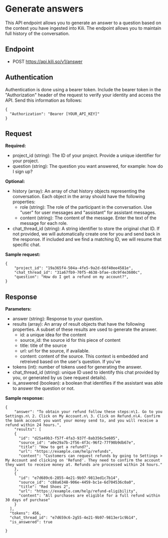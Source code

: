 # Generate answers

This API endpoint allows you to generate an answer to a question based on the context you have ingested into Kili. The endpoint allows you to maintain full history of the conversation.

## Endpoint

- POST https://api.kili.so/v1/answer

## Authentication

Authentication is done using a bearer token. Include the bearer token in the "Authorization" header of the request to verify your identity and access the API. Send this information as follows:

```
{
  "Authorization": "Bearer [YOUR_API_KEY]"
}
```

## Request

**Required:**

- project_id (string): The ID of your project. Provide a unique identifier for your project.
- question (string): The question you want answered, for example: how do I sign up?

**Optional:**

- history (array): An array of chat history objects representing the conversation. Each object in the array should have the following properties:
  - role (string): The role of the participant in the conversation. Use "user" for user messages and "assistant" for assistant messages.
  - content (string): The content of the message. Enter the text of the message for each role.
- chat_thread_id (string): A string identifier to store the original chat ID. If not provided, we will automatically create one for you and send back in the response. If included and we find a matching ID, we will resume that specific chat.

**Sample request:**

```
{
	"project_id": "19a365f4-504a-4fe5-9a2d-66f40ee4581e",
	"chat_thread_id": "31a67fb9-70f5-4638-bfae-c0c9f4e3600c",
	"question": "How do I get a refund on my account?",
}
```

## Response

**Parameters:**

- answer (string): Response to your question.
- results (array): An array of result objects that have the following properties. A subset of these results are used to generate the answer.
  - id: a unique idea for the content
  - source_id: the source id for this piece of content
  - title: title of the source
  - url: url for the source, if available.
  - content: content of the source. This context is embedded and retreived based on the user's question. If you've
- tokens (int): number of tokens used for generating the answer.
- chat_thread_id (string): unique ID used to identify this chat provided by you, or generated by us (see request details).
- is_answered (boolean): a boolean that identifies if the assistant was able to answer the question or not.

**Sample response:**

```
{
	"answer": "To obtain your refund follow these steps:n\1. Go to you Settings.n\ 2. Click on My Account.n\ 3. Click on Refund.n\4. Confirm the bank account you want your money send to, and you will receive a refund within 24 hours.",
	"results": [
    {
      "id": "d25a49b3-f57f-4fa3-937f-8ab356c5e605",
      "source_id": "a0e29a7b-2f56-4f3c-96f2-77f90b9db67e",
      "title": "How to get a refund?",
      "url": "https://example.com/help/refunds",
      "content": "Customers can request refunds by going to Settings > My Account and clicking on 'Refund'. They need to confirm the account they want to receive money at. Refunds are processed within 24 hours."
    },
    {
      "id": "e7d689c6-2855-4e21-9b97-9813ed1c7b14",
      "source_id": "c88a6348-906e-4459-bc1e-6d704536c0a0",
      "title": "Red Shoes 2",
      "url": "https://example.com/help/refund-eligibility",
      "content": "All purchases are eligible for a full refund within 30 days of purchase"
    }
  ],
  "tokens": 456,
  "chat_thread_id": "e7d659c6-2g55-4e21-9b97-9813er1c9b14",
  "is_answered": true

}
```
